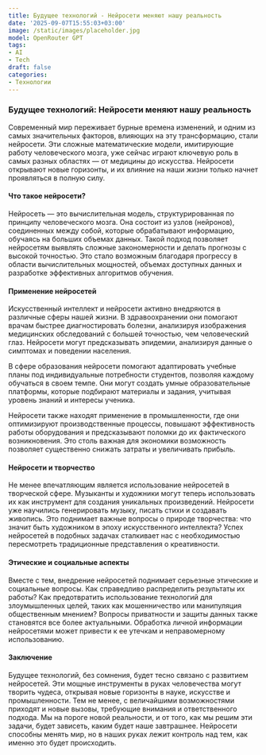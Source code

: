 ```yaml
---
title: Будущее технологий - Нейросети меняют нашу реальность
date: '2025-09-07T15:55:03+03:00'
image: /static/images/placeholder.jpg
model: OpenRouter GPT
tags:
- AI
- Tech
draft: false
categories:
- Технологии
---
```


### Будущее технологий: Нейросети меняют нашу реальность

Современный мир переживает бурные времена изменений, и одним из самых значительных факторов, влияющих на эту трансформацию, стали нейросети. Эти сложные математические модели, имитирующие работу человеческого мозга, уже сейчас играют ключевую роль в самых разных областях — от медицины до искусства. Нейросети открывают новые горизонты, и их влияние на наши жизни только начнет проявляться в полную силу.

#### Что такое нейросети?

Нейросеть — это вычислительная модель, структурированная по принципу человеческого мозга. Она состоит из узлов (нейронов), соединенных между собой, которые обрабатывают информацию, обучаясь на больших объемах данных. Такой подход позволяет нейросетям выявлять сложные закономерности и делать прогнозы с высокой точностью. Это стало возможным благодаря прогрессу в области вычислительных мощностей, объемах доступных данных и разработке эффективных алгоритмов обучения.

#### Применение нейросетей

Искусственный интеллект и нейросети активно внедряются в различные сферы нашей жизни. В здравоохранении они помогают врачам быстрее диагностировать болезни, анализируя изображения медицинских обследований с большей точностью, чем человеческий глаз. Нейросети могут предсказывать эпидемии, анализируя данные о симптомах и поведении населения.

В сфере образования нейросети помогают адаптировать учебные планы под индивидуальные потребности студентов, позволяя каждому обучаться в своем темпе. Они могут создать умные образовательные платформы, которые подбирают материалы и задания, учитывая уровень знаний и интересы ученика.

Нейросети также находят применение в промышленности, где они оптимизируют производственные процессы, повышают эффективность работы оборудования и предсказывают поломки до их фактического возникновения. Это столь важная для экономики возможность позволяет существенно снижать затраты и увеличивать прибыль.

#### Нейросети и творчество

Не менее впечатляющим является использование нейросетей в творческой сфере. Музыканты и художники могут теперь использовать их как инструмент для создания уникальных произведений. Нейросети уже научились генерировать музыку, писать стихи и создавать живопись. Это поднимает важные вопросы о природе творчества: что значит быть художником в эпоху искусственного интеллекта? Успех нейросетей в подобных задачах сталкивает нас с необходимостью пересмотреть традиционные представления о креативности.

#### Этические и социальные аспекты

Вместе с тем, внедрение нейросетей поднимает серьезные этические и социальные вопросы. Как справедливо распределить результаты их работы? Как предотвратить использование технологий для злоумышленных целей, таких как мошенничество или манипуляция общественным мнением? Вопросы приватности и защиты данных также становятся все более актуальными. Обработка личной информации нейросетями может привести к ее утечкам и неправомерному использованию.

#### Заключение

Будущее технологий, без сомнения, будет тесно связано с развитием нейросетей. Эти мощные инструменты в руках человечества могут творить чудеса, открывая новые горизонты в науке, искусстве и промышленности. Тем не менее, с величайшими возможностями приходят и новые вызовы, требующие внимания и ответственного подхода. Мы на пороге новой реальности, и от того, как мы решим эти задачи, будет зависеть, каким будет наше завтрашнее. Нейросети способны менять мир, но в наших руках лежит контроль над тем, как именно это будет происходить.
